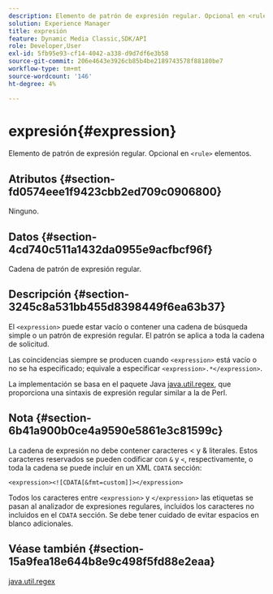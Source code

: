 ```yaml
---
description: Elemento de patrón de expresión regular. Opcional en <rule> elementos.
solution: Experience Manager
title: expresión
feature: Dynamic Media Classic,SDK/API
role: Developer,User
exl-id: 5fb95e93-cf14-4042-a338-d9d7df6e3b58
source-git-commit: 206e4643e3926cb85b4be2189743578f88180be7
workflow-type: tm+mt
source-wordcount: '146'
ht-degree: 4%

---
```


# expresión{#expression}

Elemento de patrón de expresión regular. Opcional en `<rule>` elementos.

## Atributos {#section-fd0574eee1f9423cbb2ed709c0906800}

Ninguno.

## Datos {#section-4cd740c511a1432da0955e9acfbcf96f}

Cadena de patrón de expresión regular.

## Descripción {#section-3245c8a531bb455d8398449f6ea63b37}

El `<expression>` puede estar vacío o contener una cadena de búsqueda simple o un patrón de expresión regular. El patrón se aplica a toda la cadena de solicitud.

Las coincidencias siempre se producen cuando `<expression>` está vacío o no se ha especificado; equivale a especificar `<expression>.*</expression>`.

La implementación se basa en el paquete Java [java.util.regex](../../../../../ir-api/material-cat/image-rendering-api-ref/c-ir-material-catalog/c-ir-rule-set-reference/r-ir-expression.md#reference-49867deecb58412bbdc2ced564bbea3e), que proporciona una sintaxis de expresión regular similar a la de Perl.

## Nota {#section-6b41a900b0ce4a9590e5861e3c81599c}

La cadena de expresión no debe contener caracteres &lt; y &amp; literales. Estos caracteres reservados se pueden codificar con `&` y `<`, respectivamente, o toda la cadena se puede incluir en un XML `CDATA` sección:

`<expression><![CDATA[&fmt=custom]]></expression>`

Todos los caracteres entre `<expression>` y `</expression>` las etiquetas se pasan al analizador de expresiones regulares, incluidos los caracteres no incluidos en el `CDATA` sección. Se debe tener cuidado de evitar espacios en blanco adicionales.

## Véase también {#section-15a9fea18e644b8e9c498f5fd88e2eaa}

[java.util.regex](https://www2.cs.duke.edu/csed/java/jdk1.4.2/docs/api/)
